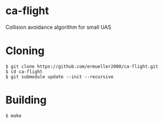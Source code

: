 ca-flight
=========

Collision avoidance algorithm for small UAS


Cloning
========

```
$ git clone https://github.com/ermueller2000/ca-flight.git
$ cd ca-flight
$ git submodule update --init --recursive
```

Building
========

```
$ make
```
